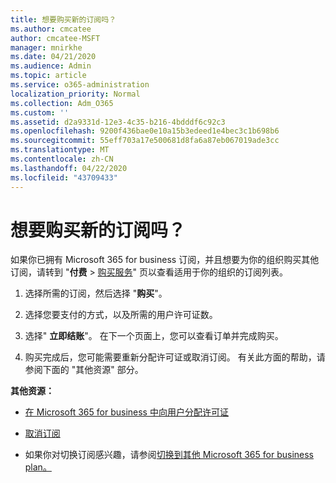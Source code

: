 ```yaml
---
title: 想要购买新的订阅吗？
ms.author: cmcatee
author: cmcatee-MSFT
manager: mnirkhe
ms.date: 04/21/2020
ms.audience: Admin
ms.topic: article
ms.service: o365-administration
localization_priority: Normal
ms.collection: Adm_O365
ms.custom: ''
ms.assetid: d2a9331d-12e3-4c35-b216-4bdddf6c92c3
ms.openlocfilehash: 9200f436bae0e10a15b3edeed1e4bec3c1b698b6
ms.sourcegitcommit: 55eff703a17e500681d8fa6a87eb067019ade3cc
ms.translationtype: MT
ms.contentlocale: zh-CN
ms.lasthandoff: 04/22/2020
ms.locfileid: "43709433"
---
```

# <a name="looking-to-buy-a-new-subscription"></a>想要购买新的订阅吗？

如果你已拥有 Microsoft 365 for business 订阅，并且想要为你的组织购买其他订阅，请转到 "**付费** \> [购买服务](https://go.microsoft.com/fwlink/p/?linkid=868433)" 页以查看适用于你的组织的订阅列表。
 
1. 选择所需的订阅，然后选择 "**购买**"。

2. 选择您要支付的方式，以及所需的用户许可证数。

3. 选择" **立即结账**"。 在下一个页面上，您可以查看订单并完成购买。

4. 购买完成后，您可能需要重新分配许可证或取消订阅。 有关此方面的帮助，请参阅下面的 "其他资源" 部分。

 **其他资源：**
  
- [在 Microsoft 365 for business 中向用户分配许可证](https://docs.microsoft.com/office365/admin/subscriptions-and-billing/assign-licenses-to-users)
    
- [取消订阅](https://docs.microsoft.com/office365/admin/subscriptions-and-billing/cancel-your-subscription)
    
- 如果你对切换订阅感兴趣，请参阅[切换到其他 Microsoft 365 for business plan。](https://docs.microsoft.com/office365/admin/subscriptions-and-billing/switch-to-a-different-plan)